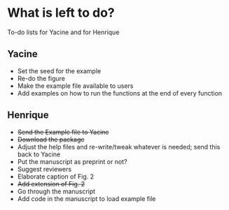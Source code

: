 # What is left to do?
To-do lists for Yacine and for Henrique

## Yacine
- Set the seed for the example
- Re-do the figure
- Make the example file available to users
- Add examples on how to run the functions at the end of every function

## Henrique
- ~~Send the Example file to Yacine~~
- ~~Download the package~~
- Adjust the help files and re-write/tweak whatever is needed; send this back to Yacine
- Put the manuscript as preprint or not?
- Suggest reviewers
- Elaborate caption of Fig. 2
- ~~Add extension of Fig. 2~~
- Go through the manuscript
- Add code in the manuscript to load example file
